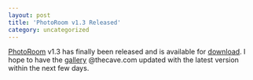 ```yaml
---
layout: post
title: 'PhotoRoom v1.3 Released'
category: uncategorized
---
```


[PhotoRoom](http://photoroom.sourceforge.net/) v1.3 has finally been released and is available for [download](http://photoroom.sourceforge.net/download.html).  I hope to have the [gallery](gallery.aspx)</a> @thecave.com updated with the latest version within the next few days.
